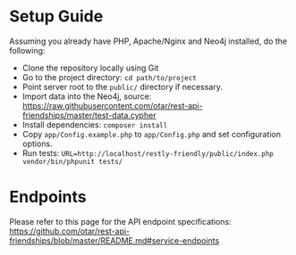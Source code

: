 # Setup Guide

Assuming you already have PHP, Apache/Nginx and Neo4j installed, do the following:

* Clone the repository locally using Git
* Go to the project directory: `cd path/to/project`
* Point server root to the `public/` directory if necessary.
* Import data into the Neo4j, source: https://raw.githubusercontent.com/otar/rest-api-friendships/master/test-data.cypher
* Install dependencies: `composer install`
* Copy `app/Config.example.php` to `app/Config.php` and set configuration options.
* Run tests: `URL=http://localhost/restly-friendly/public/index.php vendor/bin/phpunit tests/`

# Endpoints

Please refer to this page for the API endpoint specifications: https://github.com/otar/rest-api-friendships/blob/master/README.md#service-endpoints
